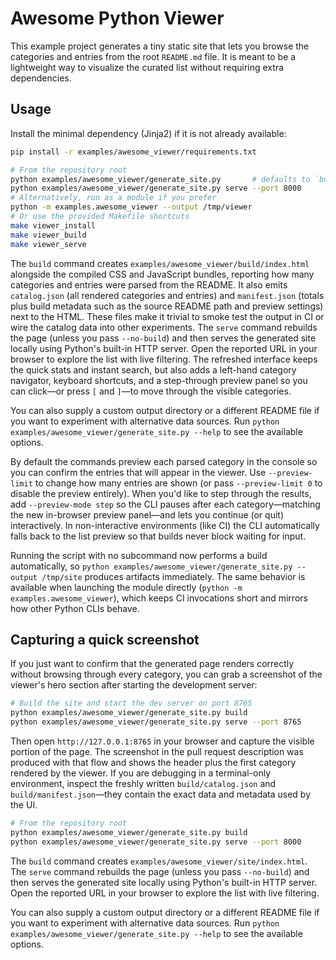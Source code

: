 # Awesome Python Viewer

This example project generates a tiny static site that lets you browse the categories and entries from the root `README.md` file. It is meant to be a lightweight way to visualize the curated list without requiring extra dependencies.

## Usage

Install the minimal dependency (Jinja2) if it is not already available:

```bash
pip install -r examples/awesome_viewer/requirements.txt
```

```bash
# From the repository root
python examples/awesome_viewer/generate_site.py       # defaults to `build`
python examples/awesome_viewer/generate_site.py serve --port 8000
# Alternatively, run as a module if you prefer
python -m examples.awesome_viewer --output /tmp/viewer
# Or use the provided Makefile shortcuts
make viewer_install
make viewer_build
make viewer_serve
```

The `build` command creates `examples/awesome_viewer/build/index.html` alongside the compiled CSS and JavaScript bundles, reporting how many categories and entries were parsed from the README. It also emits `catalog.json` (all rendered categories and entries) and `manifest.json` (totals plus build metadata such as the source README path and preview settings) next to the HTML. These files make it trivial to smoke test the output in CI or wire the catalog data into other experiments. The `serve` command rebuilds the page (unless you pass `--no-build`) and then serves the generated site locally using Python's built-in HTTP server. Open the reported URL in your browser to explore the list with live filtering. The refreshed interface keeps the quick stats and instant search, but also adds a left-hand category navigator, keyboard shortcuts, and a step-through preview panel so you can click—or press `[` and `]`—to move through the visible categories.

You can also supply a custom output directory or a different README file if you want to experiment with alternative data sources. Run `python examples/awesome_viewer/generate_site.py --help` to see the available options.

By default the commands preview each parsed category in the console so you can confirm the entries that will appear in the viewer. Use `--preview-limit` to change how many entries are shown (or pass `--preview-limit 0` to disable the preview entirely). When you'd like to step through the results, add `--preview-mode step` so the CLI pauses after each category—matching the new in-browser preview panel—and lets you continue (or quit) interactively.
In non-interactive environments (like CI) the CLI automatically falls back to the list preview so that builds never block waiting for input.

Running the script with no subcommand now performs a build automatically, so `python examples/awesome_viewer/generate_site.py --output /tmp/site` produces artifacts immediately. The same behavior is available when launching the module directly (`python -m examples.awesome_viewer`), which keeps CI invocations short and mirrors how other Python CLIs behave.

## Capturing a quick screenshot

If you just want to confirm that the generated page renders correctly without browsing through every category, you can grab a screenshot of the viewer's hero section after starting the development server:

```bash
# Build the site and start the dev server on port 8765
python examples/awesome_viewer/generate_site.py build
python examples/awesome_viewer/generate_site.py serve --port 8765
```

Then open `http://127.0.0.1:8765` in your browser and capture the visible portion of the page. The screenshot in the pull request description was produced with that flow and shows the header plus the first category rendered by the viewer. If you are debugging in a terminal-only environment, inspect the freshly written `build/catalog.json` and `build/manifest.json`—they contain the exact data and metadata used by the UI.
```bash
# From the repository root
python examples/awesome_viewer/generate_site.py build
python examples/awesome_viewer/generate_site.py serve --port 8000
```

The `build` command creates `examples/awesome_viewer/site/index.html`. The `serve` command rebuilds the page (unless you pass `--no-build`) and then serves the generated site locally using Python's built-in HTTP server. Open the reported URL in your browser to explore the list with live filtering.

You can also supply a custom output directory or a different README file if you want to experiment with alternative data sources. Run `python examples/awesome_viewer/generate_site.py --help` to see the available options.
